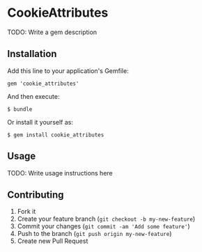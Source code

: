 # CookieAttributes

TODO: Write a gem description

## Installation

Add this line to your application's Gemfile:

    gem 'cookie_attributes'

And then execute:

    $ bundle

Or install it yourself as:

    $ gem install cookie_attributes

## Usage

TODO: Write usage instructions here

## Contributing

1. Fork it
2. Create your feature branch (`git checkout -b my-new-feature`)
3. Commit your changes (`git commit -am 'Add some feature'`)
4. Push to the branch (`git push origin my-new-feature`)
5. Create new Pull Request
